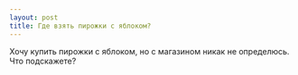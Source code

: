 ```yaml
---
layout: post 
title: Где взять пирожки с яблоком? 
--- 
```

Хочу купить пирожки с яблоком, но с магазином никак не определюсь. Что подскажете?